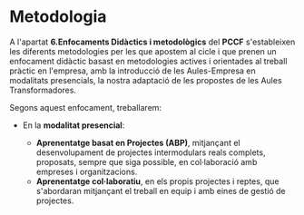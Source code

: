 # Metodologia

<!-- De la guia:

En seleccionar la metodologia per a cada unitat de programació, és molt important tindre en compte el marc pedagògic establit en el PCCF. Cada experiència d'aprenentatge es dissenyarà atenent les necessitats pedagògiques específiques de cada context, aplicant de manera flexible les diverses metodologies aprovades en el PCCF.

Com ja s'ha comentat anteriorment, les metodologies consensuades en el PCCF seran prescriptives a l'hora de planificar la programació. També és necessari fer èmfasi en la necessitat d'impulsar el treball a través de metodologies actives en les aules, i per això recomanem que la base del procés d'ensenyança-aprenentatge es realitze mitjançant propostes de reptes, projectes, aprenentatge a través del servici, etc.

-->

A l'apartat **6.Enfocaments Didàctics i metodològics** del **PCCF** s'estableixen les diferents metodologies per les que apostem al cicle i que prenen un enfocament didàctic basast en metodologies actives i orientades al treball pràctic en l'empresa, amb la introducció de les Aules-Empresa en modalitats presencials, la nostra adaptació de les propostes de les Aules Transformadores.

Segons aquest enfocament, treballarem:

* En la **modalitat presencial**:

    * **Aprenentatge basat en Projectes (ABP)**, mitjançant el desenvolupament de projectes intermodulars reals complets, proposats, sempre que siga possible, en col·laboració amb empreses i organitzacions.
    * **Aprenentatge col·laboratiu**, en els propis projectes i reptes, que s'abordaran mitjançant el treball en equip i amb eines de gestió de projectes.
